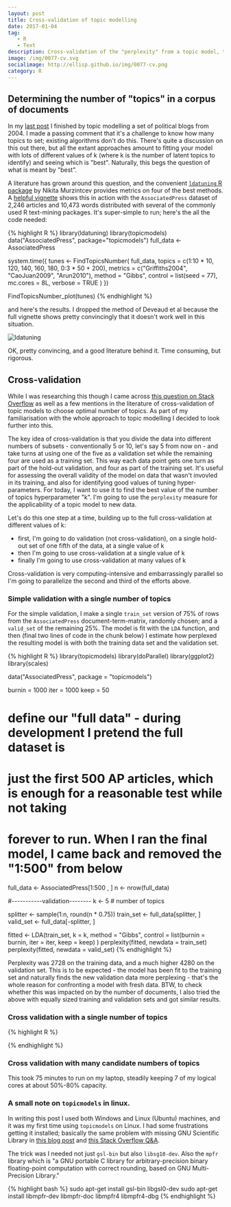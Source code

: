 ```yaml
---
layout: post
title: Cross-validation of topic modelling
date: 2017-01-04
tag: 
   - R
   - Text
description: Cross-validation of the "perplexity" from a topic model, to help determine a good number of topics
image: /img/0077-cv.svg
socialimage: http://ellisp.github.io/img/0077-cv.png
category: R
---
```


## Determining the number of "topics" in a corpus of documents
In my [last post](/blog/2016/12/31/sparse-bags) I finished by topic modelling a set of political blogs from 2004.  I made a passing comment that it's a challenge to know how many topics to set; existing algorithms don't do this.  There's quite a discussion on this out there, but all the extant approaches amount to fitting your model with lots of different values of k (where k is the number of latent topics to identify) and seeing which is "best".  Naturally, this begs the question of what is meant by "best".

A literature has grown around this question, and the convenient [`ldatuning` R package](https://cran.r-project.org/package=ldatuning) by Nikita Murzintcev provides metrics on four of the best methods.  A [helpful vignette](https://cran.r-project.org/web/packages/ldatuning/vignettes/topics.html) shows this in action with the `AssociatedPress` dataset of 2,246 articles and 10,473 words distributed with several of the commonly used R text-mining packages.  It's super-simple to run; here's the all the code needed:

{% highlight R %}
library(ldatuning)
library(topicmodels)
data("AssociatedPress", package="topicmodels")
full_data <- AssociatedPress

system.time({
tunes <- FindTopicsNumber(
   full_data,
   topics = c(1:10 * 10, 120, 140, 160, 180, 0:3 * 50 + 200),
   metrics = c("Griffiths2004", "CaoJuan2009", "Arun2010"),
   method = "Gibbs",
   control = list(seed = 77),
   mc.cores = 8L,
   verbose = TRUE
)
})

FindTopicsNumber_plot(tunes)
{% endhighlight %}

and here's the results.  I dropped the method of Deveaud et al because the full vignette shows pretty convincingly that it doesn't work well in this situation.

![ldatuning](0077-ldatuning-screenshot.png)

OK, pretty convincing, and a good literature behind it.  Time consuming, but rigorous.

## Cross-validation

While I was researching this though I came across [this question on Stack Overflow](http://stackoverflow.com/questions/21355156/topic-models-cross-validation-with-loglikelihood-or-perplexity) as well as a few mentions in the literature of cross-validation of topic models to choose optimal number of topics.  As part of my familiarisation with the whole approach to topic modelling I decided to look further into this.  

The key idea of cross-validation is that you divide the data into different numbers of subsets - conventionally 5 or 10, let's say 5 from now on - and take turns at using one of the five as a validation set while the remaining four are used as a training set.  This way each data point gets one turn as part of the hold-out validation, and four as part of the training set.  It's useful for assessing the overall validity of the model on data that wasn't invovled in its training, and also for identifying good values of tuning hyper-parameters.  For today, I want to use it to find the best value of the number of topics hyperparameter "k".  I'm going to use the `perplexity` measure for the applicability of a topic model to new data.

Let's do this one step at a time, building up to the full cross-validation at different values of k:

- first, I'm going to do validation (not cross-validation), on a single hold-out set of one fifth of the data, at a single value of k
- then I'm going to use cross-validation at a single value of k
- finally I'm going to use cross-validation at many values of k

Cross-validation is very computing-intensive and embarrassingly parallel so I'm going to parallelize the second and third of the efforts above.

### Simple validation with a single number of topics

For the simple validation, I make a single `train_set` version of 75% of rows from the `AssociatedPress` document-term-matrix, randomly chosen; and a `valid_set` of the remaining 25%.  The model is fit with the `LDA` function, and then (final two lines of code in the chunk below) I estimate how perplexed the resulting model is with both the training data set and the validation set.

{% highlight R %}
library(topicmodels)
library(doParallel)
library(ggplot2)
library(scales)

data("AssociatedPress", package = "topicmodels")

burnin = 1000
iter = 1000
keep = 50

# define our "full data" - during development I pretend the full dataset is 
# just the first 500 AP articles, which is enough for a reasonable test while not taking
# forever to run.  When I ran the final model, I came back and removed the "1:500" from below
full_data  <- AssociatedPress[1:500 , ]
n <- nrow(full_data)

#-----------validation--------
k <- 5 # number of topics

splitter <- sample(1:n, round(n * 0.75))
train_set <- full_data[splitter, ]
valid_set <- full_data[-splitter, ]

fitted <- LDA(train_set, k = k, method = "Gibbs",
                          control = list(burnin = burnin, iter = iter, keep = keep) )
perplexity(fitted, newdata = train_set)
perplexity(fitted, newdata = valid_set)
{% endhighlight %}

Perplexity was 2728 on the training data, and a much higher 4280 on the validation set.  This is to be expected - the model has been fit to the training set and naturally finds the new validation data more perplexing - that's the whole reason for confronting a model with fresh data.  BTW, to check whether this was impacted on by the number of documents, I also tried the above with equally sized training and validation sets and got similar results.

### Cross validation with a single number of topics
{% highlight R %}

{% endhighlight %}

### Cross validation with many candidate numbers of topics


This took 75 minutes to run on my laptop, steadily keeping 7 of my logical cores at about 50%-80% capacity.

### A small note on `topicmodels` in linux.

In writing this post I used both Windows and Linux (Ubuntu) machines, and it was my first time using `topicmodels` on Linux.  I had some frustrations getting it installed; basically the same problem with missing GNU Scientific Library in [this blog post](http://tinyheero.github.io/2016/02/20/install-r-topicmodels.html) and [this Stack Overflow Q&A](http://stackoverflow.com/questions/24172188/how-can-i-install-topicmodels-package-in-r).  

The trick was I needed not just `gsl-bin` but also `libsg10-dev`.  Also the `mpfr` library which is "a GNU portable C library for arbitrary-precision binary floating-point computation with correct rounding, based on GNU Multi-Precision Library."

{% highlight bash %}
sudo apt-get install gsl-bin libgsl0-dev
sudo apt-get install libmpfr-dev libmpfr-doc libmpfr4 libmpfr4-dbg
{% endhighlight %}

